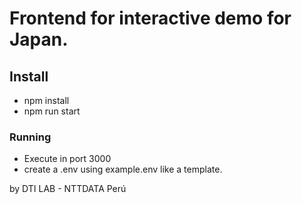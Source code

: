 # Frontend for interactive demo for Japan.

## Install
* npm install
* npm run start

### Running
* Execute in port 3000
* create a .env using example.env like a template.

by DTI LAB - NTTDATA Perú